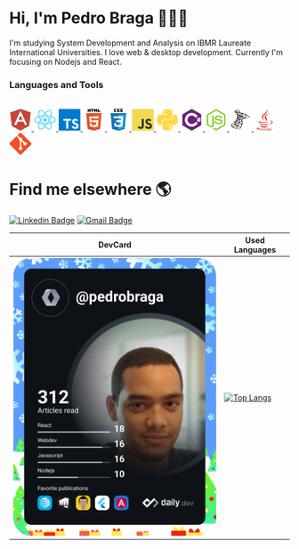 # Hi, I'm Pedro Braga 👋👨‍💻

I'm studying System Development and Analysis on IBMR Laureate International Universities.
I love web & desktop development. Currently I'm focusing on Nodejs and React.



### Languages and Tools

<br/>
<a href="https://angular.io/">
    <img
      src="https://github.com/devicons/devicon/blob/master/icons/angularjs/angularjs-plain.svg"
      alt="angular"
      width="40"
      height="40"
    />
  </a>
   <a href="https://pt-br.reactjs.org">
    <img
      src="https://github.com/devicons/devicon/blob/master/icons/react/react-original.svg"
      alt="react"
      width="40"
      height="40"
    />
  </a>
  
  
   <a href="https://www.typescriptlang.org/">
    <img
      src="https://github.com/devicons/devicon/blob/master/icons/typescript/typescript-plain.svg"
      alt="typescript"
      width="40"
      height="40"
    />
  </a>
  
 <a href="https://developer.mozilla.org/pt-BR/docs/Web/HTML/HTML5">
    <img
      src="https://github.com/devicons/devicon/blob/master/icons/html5/html5-original-wordmark.svg"
      alt="html"
      width="40"
      height="40"
    />
  </a>
  
  <a href="https://developer.mozilla.org/pt-BR/docs/Web/CSS">
    <img
      src="https://github.com/devicons/devicon/blob/master/icons/css3/css3-original-wordmark.svg"
      alt="css"
      width="40"
      height="40"
    />
  </a>
  
 <a href="https://developer.mozilla.org/en-US/docs/Web/JavaScript">
    <img
      src="https://github.com/devicons/devicon/blob/master/icons/javascript/javascript-original.svg"
      alt="javascript"
      width="40"
      height="40"
    />
  </a>
  
   <a href="https://www.python.org/">
    <img
      src="https://github.com/devicons/devicon/blob/master/icons/python/python-plain.svg"
      alt="python"
      width="40"
      height="40"
    />
  </a> 
  
  
   <a href="https://docs.microsoft.com/en-us/dotnet/csharp/">
    <img
      src="https://github.com/devicons/devicon/blob/master/icons/csharp/csharp-plain.svg"
      alt="csharp"
      width="40"
      height="40"
    />
  </a>
   <a href="https://nodejs.org/en/">
    <img
      src="https://github.com/devicons/devicon/blob/master/icons/nodejs/nodejs-original.svg"
      alt="nodejs"
      width="40"
      height="40"
    />
  </a> 
  
 
   
  
  <a href="https://www.microsoft.com/en-us/sql-server/sql-server-downloads">
    <img
      src="https://github.com/devicons/devicon/blob/master/icons/microsoftsqlserver/microsoftsqlserver-plain.svg"
      alt="sqlserver"
      width="40"
      height="40"
    />
  </a>
  
     
  
  <a href="https://www.java.com/pt-BR/">
    <img
      src="https://github.com/devicons/devicon/blob/master/icons/java/java-plain.svg"
      alt="java"
      width="40"
      height="40"
    />
  </a> 
  
  
  <a href="https://git-scm.com/">
    <img
      src="https://github.com/devicons/devicon/blob/master/icons/git/git-original.svg"
      alt="git"
      width="40"
      height="40"
    />
  </a> 
  
</p>



# Find me elsewhere 🌎
[![Linkedin Badge](https://img.shields.io/badge/-LinkedIn-blue?style=flat-square&logo=Linkedin&logoColor=white&link=https://www.linkedin.com/in/pedro-henrique-braga-da-silva/)](https://www.linkedin.com/in/pedro-henrique-braga-da-silva/)
[![Gmail Badge](https://img.shields.io/badge/-Gmail-c14438?style=flat-square&logo=Gmail&logoColor=white&link=mailto:pedrohenriquebraga735@gmail.com)](mailto:pedrohenriquebraga735@gmail.com)


| DevCard | Used Languages |
|  ------ | ---- |
| <a href="https://app.daily.dev/DailyDevTips"><img src="https://github.com/pedrohenriquebr/pedrohenriquebr/blob/main/devcard.svg" width="400" alt="Pedro Braga's Dev Card"/></a> | [![Top Langs](https://github-readme-stats.vercel.app/api/top-langs/?username=pedrohenriquebr&layout=compact)](https://github.com/anuraghazra/github-readme-stats) |
